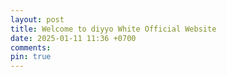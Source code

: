 ```yaml
---
layout: post
title: Welcome to diyyo White Official Website
date: 2025-01-11 11:36 +0700
comments: 
pin: true
---
```


